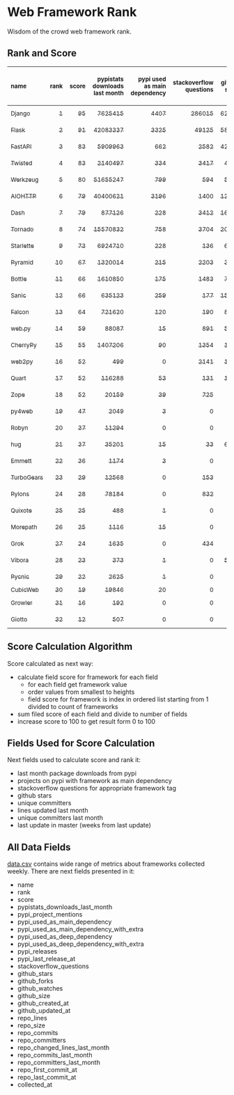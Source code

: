 # Web Framework Rank
Wisdom of the crowd web framework rank.

## Rank and Score
<sub>name</sub> | <sub>rank</sub> | <sub>score</sub> | <sub>pypistats downloads last month</sub> | <sub>pypi used as main dependency</sub> | <sub>stackoverflow questions</sub> | <sub>github stars</sub> | <sub>repo unique committers</sub> | <sub>repo changed lines last month</sub> | <sub>repo unique committers last month</sub> | <sub>repo last commit</sub>
:--- | ---: | ---: | ---: | ---: | ---: | ---: | ---: | ---: | ---: | ---:
[<sub>Django</sub>](https://github.com/django/django "first commit: 2005-07-13") | [<sub>1</sub>](# "  +0 last week") | [<sub>95</sub>](# "  -3 last week") | [<sub>7625415</sub>](# "  #5 in pypistats downloads last month -0.22% last week") | [<sub>4407</sub>](# "  #1 in pypi used as main dependency +0.66% last week") | [<sub>286015</sub>](# "  #1 in stackoverflow questions +0.14% last week") | [<sub>62723</sub>](# "  #1 in github stars +0.19% last week") | [<sub>2657</sub>](# "  #1 in repo unique committers +0.0% last week") | [<sub>248117</sub>](# "  #1 in repo changed lines last month -1.14% last week") | [<sub>37</sub>](# "  #1 in repo unique committers last month -11.9% last week") | [<sub>2022-03-04</sub>](# "▼ #5 in repo last commit 1 week ago")
[<sub>Flask</sub>](https://github.com/pallets/flask "first commit: 2010-04-06; uses: Werkzeug") | [<sub>2</sub>](# "  +0 last week") | [<sub>91</sub>](# "  +0 last week") | [<sub>42083337</sub>](# "  #2 in pypistats downloads last month +2.42% last week") | [<sub>3325</sub>](# "  #2 in pypi used as main dependency +0.42% last week") | [<sub>49125</sub>](# "  #2 in stackoverflow questions +0.19% last week") | [<sub>58192</sub>](# "  #2 in github stars +0.17% last week") | [<sub>773</sub>](# "  #2 in repo unique committers +0.0% last week") | [<sub>2939</sub>](# "  #5 in repo changed lines last month +0.14% last week") | [<sub>5</sub>](# "▲ #5 in repo unique committers last month +25.0% last week") | [<sub>2022-03-01</sub>](# "▼ #5 in repo last commit 1 week ago")
[<sub>FastAPI</sub>](https://github.com/tiangolo/fastapi "first commit: 2018-12-05; uses: Starlette") | [<sub>3</sub>](# "▲ +2 last week") | [<sub>83</sub>](# "▲ +5 last week") | [<sub>5909963</sub>](# "  #7 in pypistats downloads last month +2.09% last week") | [<sub>662</sub>](# "  #6 in pypi used as main dependency +1.22% last week") | [<sub>2582</sub>](# "  #6 in stackoverflow questions +1.37% last week") | [<sub>42674</sub>](# "  #3 in github stars +0.69% last week") | [<sub>296</sub>](# "  #8 in repo unique committers +0.0% last week") | [<sub>3101</sub>](# "▲ #4 in repo changed lines last month +383.78% last week") | [<sub>2</sub>](# "▲ #12 in repo unique committers last month -33.33% last week") | [<sub>2022-03-05</sub>](# "▲ #1 in repo last commit 1 week ago")
[<sub>Twisted</sub>](https://github.com/twisted/twisted "first commit: 2001-07-09") | [<sub>4</sub>](# "▲ +3 last week") | [<sub>83</sub>](# "▲ +5 last week") | [<sub>2140497</sub>](# "  #8 in pypistats downloads last month +3.16% last week") | [<sub>334</sub>](# "  #7 in pypi used as main dependency +0.0% last week") | [<sub>3417</sub>](# "  #4 in stackoverflow questions +0.06% last week") | [<sub>4518</sub>](# "  #15 in github stars +0.18% last week") | [<sub>268</sub>](# "  #10 in repo unique committers +0.0% last week") | [<sub>25733</sub>](# "  #3 in repo changed lines last month +23.43% last week") | [<sub>7</sub>](# "  #3 in repo unique committers last month -30.0% last week") | [<sub>2022-03-05</sub>](# "▲ #1 in repo last commit 1 week ago")
[<sub>Werkzeug</sub>](https://github.com/pallets/werkzeug "first commit: 2007-05-04; used by: Flask and Quart") | [<sub>5</sub>](# "▲ +1 last week") | [<sub>80</sub>](# "▲ +2 last week") | [<sub>51655247</sub>](# "  #1 in pypistats downloads last month +4.05% last week") | [<sub>799</sub>](# "  #4 in pypi used as main dependency +0.5% last week") | [<sub>594</sub>](# "  #15 in stackoverflow questions +0.34% last week") | [<sub>5997</sub>](# "  #12 in github stars +0.1% last week") | [<sub>456</sub>](# "  #4 in repo unique committers +0.0% last week") | [<sub>2813</sub>](# "▼ #6 in repo changed lines last month -14.11% last week") | [<sub>4</sub>](# "▼ #7 in repo unique committers last month +0.0% last week") | [<sub>2022-03-01</sub>](# "▲ #5 in repo last commit 1 week ago")
[<sub>AIOHTTP</sub>](https://github.com/aio-libs/aiohttp "first commit: 2013-10-01") | [<sub>6</sub>](# "▼ -3 last week") | [<sub>79</sub>](# "▼ -1 last week") | [<sub>40400621</sub>](# "  #3 in pypistats downloads last month +2.0% last week") | [<sub>3196</sub>](# "  #3 in pypi used as main dependency +0.76% last week") | [<sub>1400</sub>](# "  #10 in stackoverflow questions +0.36% last week") | [<sub>12218</sub>](# "  #7 in github stars +0.25% last week") | [<sub>657</sub>](# "  #3 in repo unique committers +0.0% last week") | [<sub>70</sub>](# "▲ #15 in repo changed lines last month -51.39% last week") | [<sub>3</sub>](# "▼ #9 in repo unique committers last month -25.0% last week") | [<sub>2022-03-02</sub>](# "▼ #5 in repo last commit 1 week ago")
[<sub>Dash</sub>](https://github.com/plotly/dash "first commit: 2015-04-10") | [<sub>7</sub>](# "▼ -3 last week") | [<sub>79</sub>](# "▼ +0 last week") | [<sub>877126</sub>](# "  #12 in pypistats downloads last month -4.47% last week") | [<sub>228</sub>](# "  #9 in pypi used as main dependency +0.88% last week") | [<sub>3412</sub>](# "  #5 in stackoverflow questions +0.59% last week") | [<sub>16018</sub>](# "  #5 in github stars +0.16% last week") | [<sub>131</sub>](# "  #16 in repo unique committers +0.77% last week") | [<sub>53762</sub>](# "  #2 in repo changed lines last month -10.63% last week") | [<sub>6</sub>](# "  #4 in repo unique committers last month +0.0% last week") | [<sub>2022-03-02</sub>](# "▼ #5 in repo last commit 1 week ago")
[<sub>Tornado</sub>](https://github.com/tornadoweb/tornado "first commit: 2009-09-09") | [<sub>8</sub>](# "  +0 last week") | [<sub>74</sub>](# "  -2 last week") | [<sub>15570832</sub>](# "  #4 in pypistats downloads last month +3.18% last week") | [<sub>758</sub>](# "  #5 in pypi used as main dependency +0.53% last week") | [<sub>3704</sub>](# "  #3 in stackoverflow questions -0.03% last week") | [<sub>20425</sub>](# "  #4 in github stars +0.09% last week") | [<sub>435</sub>](# "  #5 in repo unique committers +0.0% last week") | [<sub>46</sub>](# "▼ #18 in repo changed lines last month -83.39% last week") | [<sub>2</sub>](# "▲ #12 in repo unique committers last month -33.33% last week") | [<sub>2022-02-08</sub>](# "▼ #20 in repo last commit 4 weeks ago")
[<sub>Starlette</sub>](https://github.com/encode/starlette "first commit: 2018-06-25; used by: FastAPI") | [<sub>9</sub>](# "  +0 last week") | [<sub>73</sub>](# "  -2 last week") | [<sub>6924710</sub>](# "  #6 in pypistats downloads last month +1.83% last week") | [<sub>228</sub>](# "  #9 in pypi used as main dependency +0.88% last week") | [<sub>136</sub>](# "  #20 in stackoverflow questions +0.0% last week") | [<sub>6698</sub>](# "  #10 in github stars +0.31% last week") | [<sub>207</sub>](# "  #12 in repo unique committers +0.0% last week") | [<sub>2099</sub>](# "▼ #7 in repo changed lines last month -14.92% last week") | [<sub>15</sub>](# "  #2 in repo unique committers last month -25.0% last week") | [<sub>2022-03-01</sub>](# "▼ #5 in repo last commit 1 week ago")
[<sub>Pyramid</sub>](https://github.com/Pylons/pyramid "first commit: 2008-07-04; used by: CubicWeb") | [<sub>10</sub>](# "▲ +2 last week") | [<sub>67</sub>](# "▲ +0 last week") | [<sub>1320014</sub>](# "▼ #11 in pypistats downloads last month -0.11% last week") | [<sub>215</sub>](# "  #11 in pypi used as main dependency +0.0% last week") | [<sub>2203</sub>](# "  #7 in stackoverflow questions +0.05% last week") | [<sub>3637</sub>](# "  #16 in github stars +0.03% last week") | [<sub>357</sub>](# "  #6 in repo unique committers +0.0% last week") | [<sub>384</sub>](# "▲ #12 in repo changed lines last month +0.0% last week") | [<sub>4</sub>](# "▼ #7 in repo unique committers last month +0.0% last week") | [<sub>2022-02-07</sub>](# "▼ #20 in repo last commit 4 weeks ago")
[<sub>Bottle</sub>](https://github.com/bottlepy/bottle "first commit: 2009-06-30") | [<sub>11</sub>](# "▲ +2 last week") | [<sub>66</sub>](# "▲ +2 last week") | [<sub>1610850</sub>](# "  #9 in pypistats downloads last month -1.67% last week") | [<sub>175</sub>](# "  #12 in pypi used as main dependency +0.57% last week") | [<sub>1483</sub>](# "  #9 in stackoverflow questions +0.0% last week") | [<sub>7544</sub>](# "  #9 in github stars +0.09% last week") | [<sub>226</sub>](# "  #11 in repo unique committers +0.89% last week") | [<sub>6</sub>](# "  #20 in repo changed lines last month -70.0% last week") | [<sub>2</sub>](# "▼ #12 in repo unique committers last month -50.0% last week") | [<sub>2022-03-01</sub>](# "▲ #5 in repo last commit 1 week ago")
[<sub>Sanic</sub>](https://github.com/sanic-org/sanic "first commit: 2016-05-26") | [<sub>12</sub>](# "▼ -2 last week") | [<sub>66</sub>](# "▼ -3 last week") | [<sub>635123</sub>](# "▼ #14 in pypistats downloads last month -13.97% last week") | [<sub>259</sub>](# "  #8 in pypi used as main dependency +0.39% last week") | [<sub>177</sub>](# "  #18 in stackoverflow questions +0.0% last week") | [<sub>15899</sub>](# "  #6 in github stars +0.09% last week") | [<sub>344</sub>](# "  #7 in repo unique committers +0.0% last week") | [<sub>60</sub>](# "▲ #17 in repo changed lines last month -6.25% last week") | [<sub>3</sub>](# "▼ #9 in repo unique committers last month -25.0% last week") | [<sub>2022-02-24</sub>](# "▼ #15 in repo last commit 2 weeks ago")
[<sub>Falcon</sub>](https://github.com/falconry/falcon "first commit: 2012-12-06; used by: hug") | [<sub>13</sub>](# "▼ -2 last week") | [<sub>64</sub>](# "▼ -3 last week") | [<sub>721620</sub>](# "▲ #13 in pypistats downloads last month +2.35% last week") | [<sub>120</sub>](# "  #13 in pypi used as main dependency +0.0% last week") | [<sub>190</sub>](# "  #17 in stackoverflow questions +0.0% last week") | [<sub>8702</sub>](# "  #8 in github stars +0.02% last week") | [<sub>191</sub>](# "  #13 in repo unique committers +0.0% last week") | [<sub>777</sub>](# "▼ #11 in repo changed lines last month +1.04% last week") | [<sub>2</sub>](# "▼ #12 in repo unique committers last month -50.0% last week") | [<sub>2022-03-01</sub>](# "▼ #5 in repo last commit 1 week ago")
[<sub>web.py</sub>](https://github.com/webpy/webpy "first commit: 1970-01-01") | [<sub>14</sub>](# "▲ +5 last week") | [<sub>59</sub>](# "▲ +17 last week") | [<sub>88087</sub>](# "  #16 in pypistats downloads last month +1.94% last week") | [<sub>15</sub>](# "  #18 in pypi used as main dependency +0.0% last week") | [<sub>891</sub>](# "  #12 in stackoverflow questions +0.0% last week") | [<sub>5660</sub>](# "  #14 in github stars +0.09% last week") | [<sub>91</sub>](# "  #18 in repo unique committers +2.25% last week") | [<sub>62</sub>](# "▲ #16 in repo changed lines last month +100% last week") | [<sub>2</sub>](# "▲ #12 in repo unique committers last month +100% last week") | [<sub>2022-03-05</sub>](# "▲ #1 in repo last commit 1 week ago")
[<sub>CherryPy</sub>](https://github.com/cherrypy/cherrypy "first commit: 2004-11-20") | [<sub>15</sub>](# "▼ -1 last week") | [<sub>55</sub>](# "▼ -9 last week") | [<sub>1407206</sub>](# "▲ #10 in pypistats downloads last month +17.38% last week") | [<sub>90</sub>](# "  #14 in pypi used as main dependency +0.0% last week") | [<sub>1354</sub>](# "  #11 in stackoverflow questions -0.07% last week") | [<sub>1501</sub>](# "  #18 in github stars +0.13% last week") | [<sub>145</sub>](# "  #15 in repo unique committers +0.0% last week") | [<sub>4</sub>](# "▼ #21 in repo changed lines last month -99.14% last week") | [<sub>2</sub>](# "▼ #12 in repo unique committers last month -60.0% last week") | [<sub>2022-02-14</sub>](# "▼ #17 in repo last commit 3 weeks ago")
[<sub>web2py</sub>](https://github.com/web2py/web2py "first commit: 2011-11-23") | [<sub>16</sub>](# "  +0 last week") | [<sub>52</sub>](# "  -1 last week") | [<sub>499</sub>](# "▼ #29 in pypistats downloads last month +0.6% last week") | [<sub>0</sub>](# "  #26 in pypi used as main dependency +100% last week") | [<sub>2141</sub>](# "  #8 in stackoverflow questions -0.05% last week") | [<sub>1978</sub>](# "  #17 in github stars +0.25% last week") | [<sub>271</sub>](# "  #9 in repo unique committers +0.0% last week") | [<sub>107</sub>](# "▲ #13 in repo changed lines last month -26.71% last week") | [<sub>3</sub>](# "▲ #9 in repo unique committers last month +0.0% last week") | [<sub>2022-02-25</sub>](# "▼ #15 in repo last commit 2 weeks ago")
[<sub>Quart</sub>](https://gitlab.com/pgjones/quart "first commit: 2017-05-14; uses: Werkzeug") | [<sub>17</sub>](# "  +0 last week") | [<sub>52</sub>](# "  +2 last week") | [<sub>116288</sub>](# "  #15 in pypistats downloads last month +0.62% last week") | [<sub>53</sub>](# "  #15 in pypi used as main dependency +0.0% last week") | [<sub>131</sub>](# "  #21 in stackoverflow questions +0.0% last week") | [<sub>1021</sub>](# "  #19 in github stars +0.39% last week") | [<sub>66</sub>](# "  #19 in repo unique committers +0.0% last week") | [<sub>26</sub>](# "  #19 in repo changed lines last month -50.94% last week") | [<sub>1</sub>](# "▼ #20 in repo unique committers last month +0.0% last week") | [<sub>2022-03-05</sub>](# "▲ #1 in repo last commit 1 week ago")
[<sub>Zope</sub>](https://github.com/zopefoundation/Zope "first commit: 1996-06-17") | [<sub>18</sub>](# "▼ -3 last week") | [<sub>52</sub>](# "▼ -1 last week") | [<sub>20159</sub>](# "  #19 in pypistats downloads last month -1.23% last week") | [<sub>39</sub>](# "  #16 in pypi used as main dependency +0.0% last week") | [<sub>725</sub>](# "  #14 in stackoverflow questions +0.14% last week") | [<sub>288</sub>](# "  #25 in github stars +1.05% last week") | [<sub>171</sub>](# "  #14 in repo unique committers +0.0% last week") | [<sub>814</sub>](# "▼ #10 in repo changed lines last month -9.96% last week") | [<sub>2</sub>](# "▲ #12 in repo unique committers last month -33.33% last week") | [<sub>2022-02-15</sub>](# "▼ #17 in repo last commit 3 weeks ago")
[<sub>py4web</sub>](https://github.com/web2py/py4web "first commit: 2019-03-25") | [<sub>19</sub>](# "▼ -1 last week") | [<sub>47</sub>](# "▼ +0 last week") | [<sub>2049</sub>](# "  #24 in pypistats downloads last month +37.79% last week") | [<sub>3</sub>](# "  #21 in pypi used as main dependency +0.0% last week") | [<sub>0</sub>](# "  #23 in stackoverflow questions +100% last week") | [<sub>172</sub>](# "  #27 in github stars +0.58% last week") | [<sub>58</sub>](# "  #20 in repo unique committers +0.0% last week") | [<sub>1521</sub>](# "▼ #9 in repo changed lines last month +44.17% last week") | [<sub>5</sub>](# "▲ #5 in repo unique committers last month +25.0% last week") | [<sub>2022-03-04</sub>](# "▼ #5 in repo last commit 1 week ago")
[<sub>Robyn</sub>](https://github.com/sansyrox/robyn "first commit: 2021-05-22") | [<sub>20</sub>](# "  +0 last week") | [<sub>37</sub>](# "  -2 last week") | [<sub>11294</sub>](# "  #22 in pypistats downloads last month +34.69% last week") | [<sub>0</sub>](# "  #26 in pypi used as main dependency +100% last week") | [<sub>0</sub>](# "  #23 in stackoverflow questions +100% last week") | [<sub>365</sub>](# "  #24 in github stars +3.99% last week") | [<sub>10</sub>](# "  #28 in repo unique committers +0.0% last week") | [<sub>1861</sub>](# "▼ #8 in repo changed lines last month +24.65% last week") | [<sub>1</sub>](# "▼ #20 in repo unique committers last month +0.0% last week") | [<sub>2022-03-03</sub>](# "▼ #5 in repo last commit 1 week ago")
[<sub>hug</sub>](https://github.com/hugapi/hug "first commit: 2015-07-17; uses: Falcon") | [<sub>21</sub>](# "  +0 last week") | [<sub>37</sub>](# "  -1 last week") | [<sub>35201</sub>](# "  #18 in pypistats downloads last month +3.88% last week") | [<sub>15</sub>](# "  #18 in pypi used as main dependency +0.0% last week") | [<sub>33</sub>](# "  #22 in stackoverflow questions +0.0% last week") | [<sub>6602</sub>](# "  #11 in github stars +0.0% last week") | [<sub>123</sub>](# "  #17 in repo unique committers +0.0% last week") | [<sub>0</sub>](# "▼ #23 in repo changed lines last month +100% last week") | [<sub>0</sub>](# "▼ #23 in repo unique committers last month +100% last week") | [<sub>2020-08-10</sub>](# "  #27 in repo last commit 82 weeks ago")
[<sub>Emmett</sub>](https://github.com/emmett-framework/emmett "first commit: 2014-10-22") | [<sub>22</sub>](# "  +0 last week") | [<sub>36</sub>](# "  +2 last week") | [<sub>1174</sub>](# "  #26 in pypistats downloads last month +10.75% last week") | [<sub>3</sub>](# "  #21 in pypi used as main dependency +0.0% last week") | [<sub>0</sub>](# "  #23 in stackoverflow questions +100% last week") | [<sub>750</sub>](# "  #21 in github stars +0.4% last week") | [<sub>22</sub>](# "  #26 in repo unique committers +0.0% last week") | [<sub>102</sub>](# "▲ #14 in repo changed lines last month +0.0% last week") | [<sub>2</sub>](# "▲ #12 in repo unique committers last month +0.0% last week") | [<sub>2022-02-08</sub>](# "▼ #20 in repo last commit 4 weeks ago")
[<sub>TurboGears</sub>](https://github.com/TurboGears/tg2 "first commit: 2007-06-27") | [<sub>23</sub>](# "  +0 last week") | [<sub>29</sub>](# "  +0 last week") | [<sub>12568</sub>](# "  #21 in pypistats downloads last month +4.57% last week") | [<sub>0</sub>](# "  #26 in pypi used as main dependency +100% last week") | [<sub>153</sub>](# "  #19 in stackoverflow questions +0.0% last week") | [<sub>774</sub>](# "  #20 in github stars +0.0% last week") | [<sub>35</sub>](# "  #23 in repo unique committers +0.0% last week") | [<sub>0</sub>](# "▼ #23 in repo changed lines last month +100% last week") | [<sub>0</sub>](# "▼ #23 in repo unique committers last month +100% last week") | [<sub>2021-05-26</sub>](# "  #24 in repo last commit 41 weeks ago")
[<sub>Pylons</sub>](https://github.com/Pylons/pylons "first commit: 2006-02-18") | [<sub>24</sub>](# "  +0 last week") | [<sub>28</sub>](# "  -1 last week") | [<sub>78184</sub>](# "  #17 in pypistats downloads last month +0.55% last week") | [<sub>0</sub>](# "  #26 in pypi used as main dependency +100% last week") | [<sub>832</sub>](# "  #13 in stackoverflow questions +0.0% last week") | [<sub>216</sub>](# "  #26 in github stars +0.0% last week") | [<sub>36</sub>](# "  #22 in repo unique committers +0.0% last week") | [<sub>0</sub>](# "▼ #23 in repo changed lines last month +100% last week") | [<sub>0</sub>](# "▼ #23 in repo unique committers last month +100% last week") | [<sub>2018-01-12</sub>](# "  #30 in repo last commit 217 weeks ago")
[<sub>Quixote</sub>](https://github.com/nascheme/quixote "first commit: 2006-03-16") | [<sub>25</sub>](# "  +0 last week") | [<sub>25</sub>](# "  -2 last week") | [<sub>488</sub>](# "▼ #30 in pypistats downloads last month +9.66% last week") | [<sub>1</sub>](# "  #23 in pypi used as main dependency +0.0% last week") | [<sub>0</sub>](# "  #23 in stackoverflow questions +100% last week") | [<sub>80</sub>](# "  #29 in github stars +1.27% last week") | [<sub>6</sub>](# "  #29 in repo unique committers +0.0% last week") | [<sub>2</sub>](# "▼ #22 in repo changed lines last month +0.0% last week") | [<sub>1</sub>](# "▼ #20 in repo unique committers last month +0.0% last week") | [<sub>2022-02-15</sub>](# "▼ #17 in repo last commit 3 weeks ago")
[<sub>Morepath</sub>](https://github.com/morepath/morepath "first commit: 2013-07-17") | [<sub>26</sub>](# "  +0 last week") | [<sub>25</sub>](# "  +0 last week") | [<sub>1116</sub>](# "  #27 in pypistats downloads last month +20.78% last week") | [<sub>15</sub>](# "  #18 in pypi used as main dependency +0.0% last week") | [<sub>0</sub>](# "  #23 in stackoverflow questions +100% last week") | [<sub>391</sub>](# "  #23 in github stars +0.0% last week") | [<sub>27</sub>](# "  #24 in repo unique committers +0.0% last week") | [<sub>0</sub>](# "▼ #23 in repo changed lines last month +100% last week") | [<sub>0</sub>](# "▼ #23 in repo unique committers last month +100% last week") | [<sub>2021-04-18</sub>](# "  #25 in repo last commit 46 weeks ago")
[<sub>Grok</sub>](https://github.com/zopefoundation/grok "first commit: 2006-10-14") | [<sub>27</sub>](# "  +0 last week") | [<sub>24</sub>](# "  +0 last week") | [<sub>1635</sub>](# "  #25 in pypistats downloads last month +24.05% last week") | [<sub>0</sub>](# "  #26 in pypi used as main dependency +100% last week") | [<sub>434</sub>](# "  #16 in stackoverflow questions +0.0% last week") | [<sub>20</sub>](# "  #31 in github stars +0.0% last week") | [<sub>40</sub>](# "  #21 in repo unique committers +0.0% last week") | [<sub>0</sub>](# "▼ #23 in repo changed lines last month +100% last week") | [<sub>0</sub>](# "▼ #23 in repo unique committers last month +100% last week") | [<sub>2020-09-02</sub>](# "  #26 in repo last commit 79 weeks ago")
[<sub>Vibora</sub>](https://github.com/vibora-io/vibora "first commit: 2018-06-13") | [<sub>28</sub>](# "  +0 last week") | [<sub>23</sub>](# "  -1 last week") | [<sub>373</sub>](# "▼ #31 in pypistats downloads last month -13.86% last week") | [<sub>1</sub>](# "  #23 in pypi used as main dependency +0.0% last week") | [<sub>0</sub>](# "  #23 in stackoverflow questions +100% last week") | [<sub>5725</sub>](# "  #13 in github stars -0.02% last week") | [<sub>27</sub>](# "  #24 in repo unique committers +0.0% last week") | [<sub>0</sub>](# "▼ #23 in repo changed lines last month +100% last week") | [<sub>0</sub>](# "▼ #23 in repo unique committers last month +100% last week") | [<sub>2019-02-11</sub>](# "  #29 in repo last commit 160 weeks ago")
[<sub>Pycnic</sub>](https://github.com/nullism/pycnic "first commit: 2015-11-04") | [<sub>29</sub>](# "  +0 last week") | [<sub>22</sub>](# "  -1 last week") | [<sub>2625</sub>](# "  #23 in pypistats downloads last month +10.16% last week") | [<sub>1</sub>](# "  #23 in pypi used as main dependency +0.0% last week") | [<sub>0</sub>](# "  #23 in stackoverflow questions +100% last week") | [<sub>155</sub>](# "  #28 in github stars +0.0% last week") | [<sub>11</sub>](# "  #27 in repo unique committers +0.0% last week") | [<sub>0</sub>](# "▼ #23 in repo changed lines last month +100% last week") | [<sub>0</sub>](# "▼ #23 in repo unique committers last month +100% last week") | [<sub>2022-01-21</sub>](# "▼ #23 in repo last commit 7 weeks ago")
[<sub>CubicWeb</sub>](https://forge.extranet.logilab.fr/cubicweb/cubicweb "uses: Pyramid") | [<sub>30</sub>](# "  +0 last week") | [<sub>19</sub>](# "  -1 last week") | [<sub>19846</sub>](# "  #20 in pypistats downloads last month +18.22% last week") | [<sub>20</sub>](# "  #17 in pypi used as main dependency +0.0% last week") | [<sub>0</sub>](# "  #23 in stackoverflow questions +100% last week") | [<sub>0</sub>](# "  #32 in github stars +100% last week") | [<sub>0</sub>](# "  #32 in repo unique committers +100% last week") | [<sub>0</sub>](# "▼ #23 in repo changed lines last month +100% last week") | [<sub>0</sub>](# "▼ #23 in repo unique committers last month +100% last week") | [<sub></sub>](# "  #31 in repo last commit")
[<sub>Growler</sub>](https://github.com/pyGrowler/Growler "first commit: 2014-08-17") | [<sub>31</sub>](# "  +0 last week") | [<sub>16</sub>](# "  +0 last week") | [<sub>192</sub>](# "  #32 in pypistats downloads last month +71.43% last week") | [<sub>0</sub>](# "  #26 in pypi used as main dependency +100% last week") | [<sub>0</sub>](# "  #23 in stackoverflow questions +100% last week") | [<sub>686</sub>](# "  #22 in github stars +0.0% last week") | [<sub>6</sub>](# "  #29 in repo unique committers +0.0% last week") | [<sub>0</sub>](# "▼ #23 in repo changed lines last month +100% last week") | [<sub>0</sub>](# "▼ #23 in repo unique committers last month +100% last week") | [<sub>2020-03-08</sub>](# "  #28 in repo last commit 104 weeks ago")
[<sub>Giotto</sub>](https://github.com/priestc/giotto "first commit: 2012-02-26") | [<sub>32</sub>](# "  +0 last week") | [<sub>12</sub>](# "  +0 last week") | [<sub>507</sub>](# "▲ #28 in pypistats downloads last month +47.38% last week") | [<sub>0</sub>](# "  #26 in pypi used as main dependency +100% last week") | [<sub>0</sub>](# "  #23 in stackoverflow questions +100% last week") | [<sub>55</sub>](# "  #30 in github stars +1.85% last week") | [<sub>3</sub>](# "  #31 in repo unique committers +0.0% last week") | [<sub>0</sub>](# "▼ #23 in repo changed lines last month +100% last week") | [<sub>0</sub>](# "▼ #23 in repo unique committers last month +100% last week") | [<sub>2013-10-07</sub>](# "  #31 in repo last commit 439 weeks ago")

## Score Calculation Algorithm
Score calculated as next way:
- calculate field score for framework for each field
  - for each field get framework value
  - order values from smallest to heights
  - field score for framework is index in ordered list starting from 1 divided to count of frameworks
- sum filed score of each field and divide to number of fields
- increase score to 100 to get result form 0 to 100

## Fields Used for Score Calculation
Next fields used to calculate score and rank it:
- last month package downloads from pypi
- projects on pypi with framework as main dependency
- stackoverflow questions for appropriate framework tag
- github stars
- unique committers
- lines updated last month
- unique committers last month
- last update in master (weeks from last update)

## All Data Fields
[data.csv](data.csv) contains wide range of metrics about frameworks collected weekly.
There are next fields presented in it: 

- name
- rank
- score
- pypistats_downloads_last_month
- pypi_project_mentions
- pypi_used_as_main_dependency
- pypi_used_as_main_dependency_with_extra
- pypi_used_as_deep_dependency
- pypi_used_as_deep_dependency_with_extra
- pypi_releases
- pypi_last_release_at
- stackoverflow_questions
- github_stars
- github_forks
- github_watches
- github_size
- github_created_at
- github_updated_at
- repo_lines
- repo_size
- repo_commits
- repo_committers
- repo_changed_lines_last_month
- repo_commits_last_month
- repo_committers_last_month
- repo_first_commit_at
- repo_last_commit_at
- collected_at

